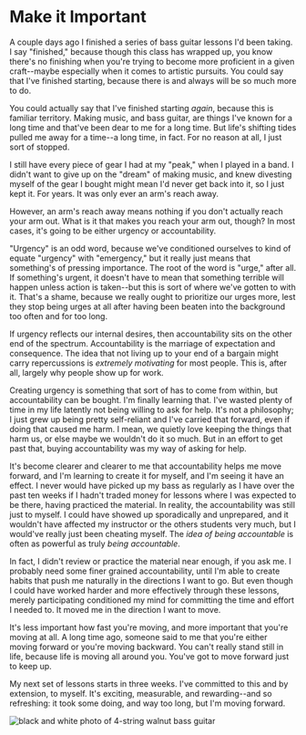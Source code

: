# Make it Important

A couple days ago I finished a series of bass guitar lessons I'd been taking. I
say "finished," because though this class has wrapped up, you know there's no
finishing when you're trying to become more proficient in a given craft--maybe
especially when it comes to artistic pursuits. You could say that I've finished
starting, because there is and always will be so much more to do.

You could actually say that I've finished starting _again_, because this is
familiar territory. Making music, and bass guitar, are things I've known for a
long time and that've been dear to me for a long time. But life's shifting
tides pulled me away for a time--a long time, in fact. For no reason at all, I
just sort of stopped.

I still have every piece of gear I had at my "peak," when I played in a band. I
didn't want to give up on the "dream" of making music, and knew divesting
myself of the gear I bought might mean I'd never get back into it, so I just
kept it. For years. It was only ever an arm's reach away.

However, an arm's reach away means nothing if you don't actually reach your arm
out. What is it that makes you reach your arm out, though? In most cases, it's
going to be either urgency or accountability.

"Urgency" is an odd word, because we've conditioned ourselves to kind of equate
"urgency" with "emergency," but it really just means that something's of
pressing importance. The root of the word is "urge," after all. If something's
urgent, it doesn't have to mean that something terrible will happen unless
action is taken--but this is sort of where we've gotten to with it. That's a
shame, because we really ought to prioritize our urges more, lest they stop
being urges at all after having been beaten into the background too often and
for too long. 

If urgency reflects our internal desires, then accountability sits on the other
end of the spectrum. Accountability is the marriage of expectation and
consequence. The idea that not living up to your end of a bargain might carry
repercussions is _extremely motivating_ for most people. This is, after all,
largely why people show up for work.

Creating urgency is something that sort of has to come from within, but
accountability can be bought. I'm finally learning that. I've wasted plenty of
time in my life latently not being willing to ask for help. It's not a
philosophy; I just grew up being pretty self-reliant and I've carried that
forward, even if doing that caused me harm. I mean, we quietly love keeping the
things that harm us, or else maybe we wouldn't do it so much. But in an effort
to get past that, buying accountability was my way of asking for help.

It's become clearer and clearer to me that accountability helps me move
forward, and I'm learning to create it for myself, and I'm seeing it have an
effect. I never would have picked up my bass as regularly as I have over the
past ten weeks if I hadn't traded money for lessons where I was expected to be
there, having practiced the material. In reality, the accountability was still
just to myself. I could have showed up sporadically and unprepared, and it
wouldn't have affected my instructor or the others students very much, but I
would've really just been cheating myself. The _idea of being accountable_ is
often as powerful as truly _being accountable_.

In fact, I didn't review or practice the material near enough, if you ask me. I
probably need some finer grained accountability, until I'm able to create
habits that push me naturally in the directions I want to go. But even though I
could have worked harder and more effectively through these lessons, merely
participating conditioned my mind for committing the time and effort I needed
to. It moved me in the direction I want to move.

It's less important how fast you're moving, and more important that you're
moving at all. A long time ago, someone said to me that you're either moving
forward or you're moving backward. You can't really stand still in life,
because life is moving all around you. You've got to move forward just to keep
up.

My next set of lessons starts in three weeks. I've committed to this and by
extension, to myself. It's exciting, measurable, and rewarding--and so
refreshing: it took some doing, and way too long, but I'm moving forward.

![black and white photo of 4-string walnut bass
guitar](img/day-25-bass-guitar.jpeg)
